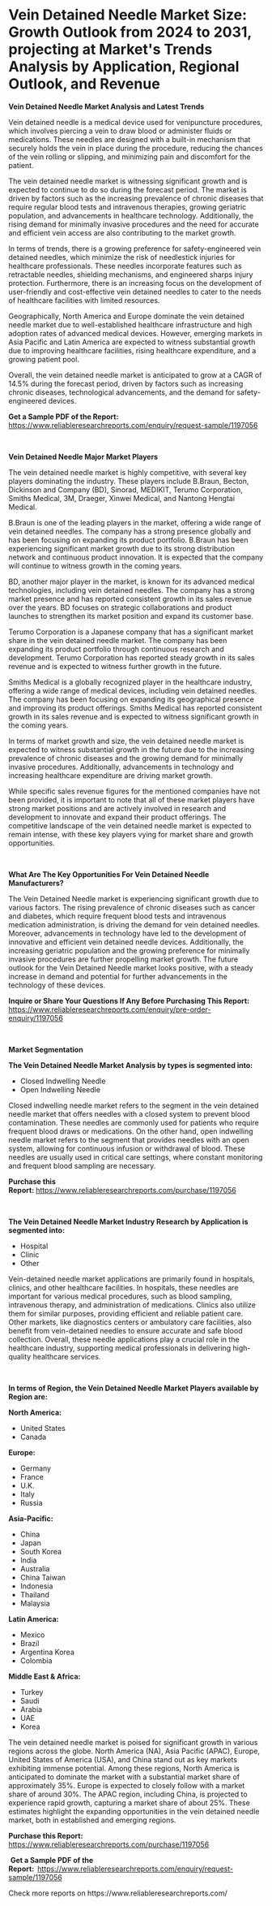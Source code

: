 <p><h1>Vein Detained Needle Market Size: Growth Outlook from 2024 to 2031, projecting at Market's Trends Analysis by Application, Regional Outlook, and Revenue</h1></p><p><strong>Vein Detained Needle Market Analysis and Latest Trends</strong></p>
<p><p>Vein detained needle is a medical device used for venipuncture procedures, which involves piercing a vein to draw blood or administer fluids or medications. These needles are designed with a built-in mechanism that securely holds the vein in place during the procedure, reducing the chances of the vein rolling or slipping, and minimizing pain and discomfort for the patient. </p><p>The vein detained needle market is witnessing significant growth and is expected to continue to do so during the forecast period. The market is driven by factors such as the increasing prevalence of chronic diseases that require regular blood tests and intravenous therapies, growing geriatric population, and advancements in healthcare technology. Additionally, the rising demand for minimally invasive procedures and the need for accurate and efficient vein access are also contributing to the market growth.</p><p>In terms of trends, there is a growing preference for safety-engineered vein detained needles, which minimize the risk of needlestick injuries for healthcare professionals. These needles incorporate features such as retractable needles, shielding mechanisms, and engineered sharps injury protection. Furthermore, there is an increasing focus on the development of user-friendly and cost-effective vein detained needles to cater to the needs of healthcare facilities with limited resources.</p><p>Geographically, North America and Europe dominate the vein detained needle market due to well-established healthcare infrastructure and high adoption rates of advanced medical devices. However, emerging markets in Asia Pacific and Latin America are expected to witness substantial growth due to improving healthcare facilities, rising healthcare expenditure, and a growing patient pool.</p><p>Overall, the vein detained needle market is anticipated to grow at a CAGR of 14.5% during the forecast period, driven by factors such as increasing chronic diseases, technological advancements, and the demand for safety-engineered devices.</p></p>
<p><strong>Get a Sample PDF of the Report:&nbsp;</strong> <a href="https://www.reliableresearchreports.com/enquiry/request-sample/1197056">https://www.reliableresearchreports.com/enquiry/request-sample/1197056</a></p>
<p>&nbsp;</p>
<p><strong>Vein Detained Needle Major Market Players</strong></p>
<p><p>The vein detained needle market is highly competitive, with several key players dominating the industry. These players include B.Braun, Becton, Dickinson and Company (BD), Sinorad, MEDIKIT, Terumo Corporation, Smiths Medical, 3M, Draeger, Xinwei Medical, and Nantong Hengtai Medical.</p><p>B.Braun is one of the leading players in the market, offering a wide range of vein detained needles. The company has a strong presence globally and has been focusing on expanding its product portfolio. B.Braun has been experiencing significant market growth due to its strong distribution network and continuous product innovation. It is expected that the company will continue to witness growth in the coming years.</p><p>BD, another major player in the market, is known for its advanced medical technologies, including vein detained needles. The company has a strong market presence and has reported consistent growth in its sales revenue over the years. BD focuses on strategic collaborations and product launches to strengthen its market position and expand its customer base.</p><p>Terumo Corporation is a Japanese company that has a significant market share in the vein detained needle market. The company has been expanding its product portfolio through continuous research and development. Terumo Corporation has reported steady growth in its sales revenue and is expected to witness further growth in the future.</p><p>Smiths Medical is a globally recognized player in the healthcare industry, offering a wide range of medical devices, including vein detained needles. The company has been focusing on expanding its geographical presence and improving its product offerings. Smiths Medical has reported consistent growth in its sales revenue and is expected to witness significant growth in the coming years.</p><p>In terms of market growth and size, the vein detained needle market is expected to witness substantial growth in the future due to the increasing prevalence of chronic diseases and the growing demand for minimally invasive procedures. Additionally, advancements in technology and increasing healthcare expenditure are driving market growth.</p><p>While specific sales revenue figures for the mentioned companies have not been provided, it is important to note that all of these market players have strong market positions and are actively involved in research and development to innovate and expand their product offerings. The competitive landscape of the vein detained needle market is expected to remain intense, with these key players vying for market share and growth opportunities.</p></p>
<p>&nbsp;</p>
<p><strong>What Are The Key Opportunities For Vein Detained Needle Manufacturers?</strong></p>
<p><p>The Vein Detained Needle market is experiencing significant growth due to various factors. The rising prevalence of chronic diseases such as cancer and diabetes, which require frequent blood tests and intravenous medication administration, is driving the demand for vein detained needles. Moreover, advancements in technology have led to the development of innovative and efficient vein detained needle devices. Additionally, the increasing geriatric population and the growing preference for minimally invasive procedures are further propelling market growth. The future outlook for the Vein Detained Needle market looks positive, with a steady increase in demand and potential for further advancements in the technology of these devices.</p></p>
<p><strong>Inquire or Share Your Questions If Any Before Purchasing This Report:</strong> <a href="https://www.reliableresearchreports.com/enquiry/pre-order-enquiry/1197056">https://www.reliableresearchreports.com/enquiry/pre-order-enquiry/1197056</a></p>
<p>&nbsp;</p>
<p><strong>Market Segmentation</strong></p>
<p><strong>The Vein Detained Needle Market Analysis by types is segmented into:</strong></p>
<p><ul><li>Closed Indwelling Needle</li><li>Open Indwelling Needle</li></ul></p>
<p><p>Closed indwelling needle market refers to the segment in the vein detained needle market that offers needles with a closed system to prevent blood contamination. These needles are commonly used for patients who require frequent blood draws or medications. On the other hand, open indwelling needle market refers to the segment that provides needles with an open system, allowing for continuous infusion or withdrawal of blood. These needles are usually used in critical care settings, where constant monitoring and frequent blood sampling are necessary.</p></p>
<p><strong>Purchase this Report:&nbsp;</strong><a href="https://www.reliableresearchreports.com/purchase/1197056">https://www.reliableresearchreports.com/purchase/1197056</a></p>
<p>&nbsp;</p>
<p><strong>The Vein Detained Needle Market Industry Research by Application is segmented into:</strong></p>
<p><ul><li>Hospital</li><li>Clinic</li><li>Other</li></ul></p>
<p><p>Vein-detained needle market applications are primarily found in hospitals, clinics, and other healthcare facilities. In hospitals, these needles are important for various medical procedures, such as blood sampling, intravenous therapy, and administration of medications. Clinics also utilize them for similar purposes, providing efficient and reliable patient care. Other markets, like diagnostics centers or ambulatory care facilities, also benefit from vein-detained needles to ensure accurate and safe blood collection. Overall, these needle applications play a crucial role in the healthcare industry, supporting medical professionals in delivering high-quality healthcare services.</p></p>
<p>&nbsp;</p>
<p><strong>In terms of Region, the Vein Detained Needle Market Players available by Region are:</strong></p>
<p>
    <p> <strong> North America: </strong>
        <ul>
            <li>United States</li>
            <li>Canada</li>
        </ul>
        </p> 
    <p> <strong> Europe: </strong>
        <ul>
            <li>Germany</li>
            <li>France</li>
            <li>U.K.</li>
            <li>Italy</li>
            <li>Russia</li>
        </ul>
        </p> 
    <p> <strong> Asia-Pacific: </strong>
        <ul>
            <li>China</li>
            <li>Japan</li>
            <li>South Korea</li>
            <li>India</li>
            <li>Australia</li>
            <li>China Taiwan</li>
            <li>Indonesia</li>
            <li>Thailand</li>
            <li>Malaysia</li>
        </ul>
        </p> 
    <p> <strong> Latin America: </strong>
        <ul>
            <li>Mexico</li>
            <li>Brazil</li>
            <li>Argentina Korea</li>
            <li>Colombia</li>
        </ul>
        </p> 
    <p> <strong> Middle East & Africa: </strong>
        <ul>
            <li>Turkey</li>
            <li>Saudi</li>
            <li>Arabia</li>
            <li>UAE</li>
            <li>Korea</li>
        </ul>
    </p>
    </p>
<p><p>The vein detained needle market is poised for significant growth in various regions across the globe. North America (NA), Asia Pacific (APAC), Europe, United States of America (USA), and China stand out as key markets exhibiting immense potential. Among these regions, North America is anticipated to dominate the market with a substantial market share of approximately 35%. Europe is expected to closely follow with a market share of around 30%. The APAC region, including China, is projected to experience rapid growth, capturing a market share of about 25%. These estimates highlight the expanding opportunities in the vein detained needle market, both in established and emerging regions.</p></p>
<p><strong>Purchase this Report: </strong><a href="https://www.reliableresearchreports.com/purchase/1197056">https://www.reliableresearchreports.com/purchase/1197056</a></p>
<p>&nbsp;<strong>Get a Sample PDF of the Report:&nbsp;&nbsp;</strong><a href="https://www.reliableresearchreports.com/enquiry/request-sample/1197056">https://www.reliableresearchreports.com/enquiry/request-sample/1197056</a></p>
<p><strong></strong></p>
<p>Check more reports on https://www.reliableresearchreports.com/</p>